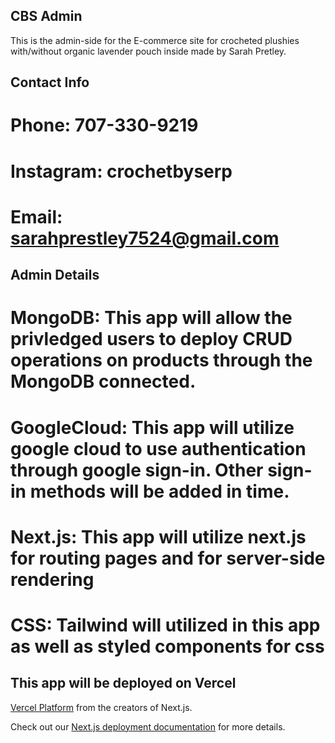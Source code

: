 ## CBS Admin

This is the admin-side for the E-commerce site for crocheted plushies with/without organic lavender pouch inside made by Sarah Pretley. 

## Contact Info

# Phone: 707-330-9219
# Instagram: crochetbyserp
# Email: sarahprestley7524@gmail.com

## Admin Details

# MongoDB: This app will allow the privledged   users to deploy CRUD operations on products through the MongoDB connected.
# GoogleCloud: This app will utilize google cloud to use authentication through google sign-in. Other sign-in methods will be added in time.
# Next.js: This app will utilize next.js for routing pages and for server-side rendering
# CSS: Tailwind will utilized in this app as well as styled components for css

## This app will be deployed on Vercel

[Vercel Platform](https://vercel.com/new?utm_medium=default-template&filter=next.js&utm_source=create-next-app&utm_campaign=create-next-app-readme) from the creators of Next.js.

Check out our [Next.js deployment documentation](https://nextjs.org/docs/deployment) for more details.
